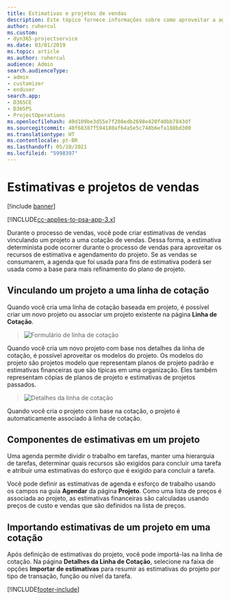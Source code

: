 ```yaml
---
title: Estimativas e projetos de vendas
description: Este tópico fornece informações sobre como aproveitar a agenda e as estimativas no processo de vendas.
author: ruhercul
ms.custom:
- dyn365-projectservice
ms.date: 03/01/2019
ms.topic: article
ms.author: ruhercul
audience: Admin
search.audienceType:
- admin
- customizer
- enduser
search.app:
- D365CE
- D365PS
- ProjectOperations
ms.openlocfilehash: 49d109be3d55e7f208edb2698e420f40bb7843df
ms.sourcegitcommit: 40f68387f594180af64a5e5c748b6efa188bd300
ms.translationtype: HT
ms.contentlocale: pt-BR
ms.lasthandoff: 05/10/2021
ms.locfileid: "5998397"
---
```

# <a name="sales-estimates-and-projects"></a>Estimativas e projetos de vendas

[!include [banner](../includes/psa-now-project-operations.md)]

[!INCLUDE[cc-applies-to-psa-app-3.x](../includes/cc-applies-to-psa-app-3x.md)]

Durante o processo de vendas, você pode criar estimativas de vendas vinculando um projeto a uma cotação de vendas. Dessa forma, a estimativa determinista pode ocorrer durante o processo de vendas para aproveitar os recursos de estimativa e agendamento do projeto. Se as vendas se consumarem, a agenda que foi usada para fins de estimativa poderá ser usada como a base para mais refinamento do plano de projeto.

## <a name="linking-a-project-to-a-quote-line"></a>Vinculando um projeto a uma linha de cotação

Quando você cria uma linha de cotação baseada em projeto, é possível criar um novo projeto ou associar um projeto existente na página **Linha de Cotação**. 

> ![Formulário de linha de cotação](media/project-8.png)
 
Quando você cria um novo projeto com base nos detalhes da linha de cotação, é possível aproveitar os modelos do projeto. Os modelos do projeto são projetos modelo que representam planos de projeto padrão e estimativas financeiras que são típicas em uma organização. Eles também representam cópias de planos de projeto e estimativas de projetos passados.

> ![Detalhes da linha de cotação](media/project-9.png)
  
Quando você cria o projeto com base na cotação, o projeto é automaticamente associado à linha de cotação.

## <a name="components-of-estimates-in-a-project"></a>Componentes de estimativas em um projeto

Uma agenda permite dividir o trabalho em tarefas, manter uma hierarquia de tarefas, determinar quais recursos são exigidos para concluir uma tarefa e atribuir uma estimativas do esforço que é exigido para concluir a tarefa.

Você pode definir as estimativas de agenda e esforço de trabalho usando os campos na guia **Agendar** da página **Projeto**. Como uma lista de preços é associada ao projeto, as estimativas financeiras são calculadas usando preços de custo e vendas que são definidos na lista de preços.

## <a name="importing-estimates-from-a-project-into-a-quote"></a>Importando estimativas de um projeto em uma cotação

Após definição de estimativas do projeto, você pode importá-las na linha de cotação. Na página **Detalhes da Linha de Cotação**, selecione na faixa de opções **Importar de estimativas** para resumir as estimativas do projeto por tipo de transação, função ou nível da tarefa.


[!INCLUDE[footer-include](../includes/footer-banner.md)]